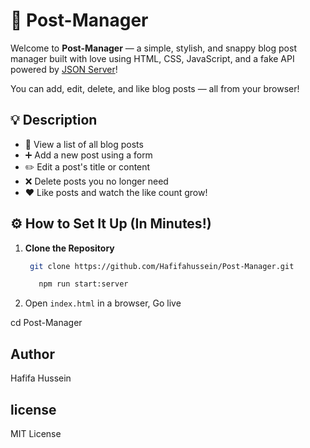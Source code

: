 # 📝 Post-Manager

Welcome to **Post-Manager** — a simple, stylish, and snappy blog post manager built with love using HTML, CSS, JavaScript, and a fake API powered by [JSON Server](https://github.com/typicode/json-server)!

You can add, edit, delete, and like blog posts — all from your browser!

## 💡 Description

- 📄 View a list of all blog posts
- ➕ Add a new post using a form
- ✏️ Edit a post's title or content
- ❌ Delete posts you no longer need
- ❤️ Like posts and watch the like count grow!

## ⚙️ How to Set It Up (In Minutes!)

1. **Clone the Repository**

   ```bash
    git clone https://github.com/Hafifahussein/Post-Manager.git
   ```

   ```bash
      npm run start:server
   ```

2. Open `index.html` in a browser, Go live

cd Post-Manager

## Author

Hafifa Hussein

## license

MIT License
